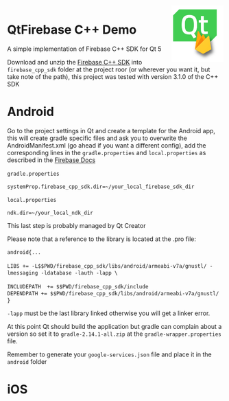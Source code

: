 <img src="assets/FirebaseQt.png" align="right" width="120"/>

# QtFirebase C++ Demo
A simple implementation of Firebase C++ SDK for Qt 5

Download and unzip the [Firebase C++ SDK](https://firebase.google.com/docs/cpp/setup) into `firebase_cpp_sdk` folder at the project roor (or wherever you want it, but take note of the path), this project was tested with version 3.1.0 of the C++ SDK

# Android
Go to the project settings in Qt and create a template for the Android app, this will create gradle specific files and ask you to overwrite the AndroidManifest.xml (go ahead if you want a different config), add the corresponding lines in the `gradle.properties` and `local.properties` as described in the [Firebase Docs](https://firebase.google.com/docs/cpp/setup#setup_for_android)

`gradle.properties`
```
systemProp.firebase_cpp_sdk.dir=~/your_local_firebase_sdk_dir
```

`local.properties`
```
ndk.dir=~/your_local_ndk_dir
```
This last step is probably managed by Qt Creator

Please note that a reference to the library is located at the .pro file:


```
android{...

LIBS += -L$$PWD/firebase_cpp_sdk/libs/android/armeabi-v7a/gnustl/ -lmessaging -ldatabase -lauth -lapp \

INCLUDEPATH  += $$PWD/firebase_cpp_sdk/include
DEPENDPATH += $$PWD/firebase_cpp_sdk/libs/android/armeabi-v7a/gnustl/
}

```
`-lapp` must be the last library linked otherwise you will get a linker error.

At this point Qt should build the application but gradle can complain about a version so set it to `gradle-2.14.1-all.zip` at the `gradle-wrapper.properties` file.

Remember to generate your `google-services.json` file and place it in the `android` folder

# iOS
